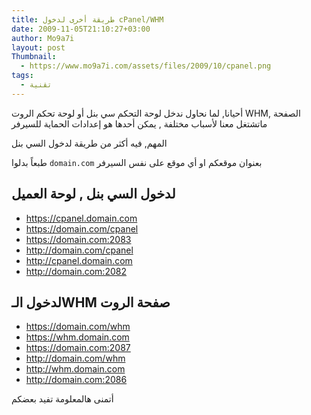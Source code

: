 ```yaml
---
title: طريقة أخرى لدخول cPanel/WHM
date: 2009-11-05T21:10:27+03:00
author: Mo9a7i
layout: post
Thumbnail:
  - https://www.mo9a7i.com/assets/files/2009/10/cpanel.png
tags:
  - تقنية
---
```


أحيانا, لما نحاول ندخل لوحة التحكم سي بنل أو لوحة تحكم الروت WHM, الصفحة ماتشتغل معنا لأسباب مختلفة , يمكن أحدها هو إعدادات الحماية للسيرفر

المهم, فيه أكثر من طريقة لدخول السي بنل

طبعاً بدلوا `domain.com` بعنوان موقعكم او أي موقع على نفس السيرفر

## لدخول السي بنل , لوحة العميل

* <https://cpanel.domain.com>
* <https://domain.com/cpanel>
* <https://domain.com:2083>
* <http://domain.com/cpanel>
* <http://cpanel.domain.com>
* <http://domain.com:2082>

## لدخول الـWHM صفحة الروت

* <https://domain.com/whm>
* <https://whm.domain.com>
* <https://domain.com:2087>
* <http://domain.com/whm>
* <http://whm.domain.com>
* <http://domain.com:2086>

أتمنى هالمعلومة تفيد بعضكم
